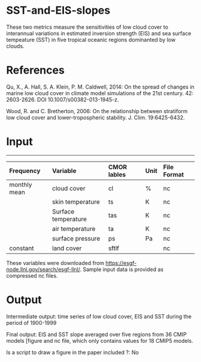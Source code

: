 # SST-and-EIS-slopes
These two metrics measure the sensitivities of low cloud cover to interannual variations in estimated inversion strength (EIS) 
and sea surface tempeature (SST) in five tropical oceanic regions dominanted by low clouds.

# References 
Qu, X., A. Hall, S. A. Klein, P. M. Caldwell, 2014: On the spread of changes in marine low cloud cover in climate model 
simulations of the 21st century. 42: 2603-2626. DOI 10.1007/s00382-013-1945-z.

Wood, R. and C. Bretherton, 2006: On the relationship between stratiform low cloud cover and lower-tropospheric 
stability. J. Clim. 19:6425-6432.
# Input
------------

| Frequency | Variable |  CMOR lables |  Unit  |  File Format |
|:----------  |:--------------------|:----------------|:---------------|:------------|
| monthly mean |cloud cover  | cl | %  | nc
|             |skin temperature | ts | K |nc  
|             |Surface temperature | tas  | K | nc
|             |air temperature     | ta   |K |nc
|             |surface pressure    | ps   |Pa  |nc   
| constant    |land cover          | sftlf |  |nc

These variables were downloaded from https://esgf-node.llnl.gov/search/esgf-llnl/.
Sample input data is provided as compressed nc files.

# Output

Intermediate output: time series of low cloud cover, EIS and SST during the period of 1900-1999

Final output: EIS and SST slope averaged over five regions from 36 CMIP models [figure and nc file, which only contains values for 18 CMIP5 models.

Is a script to draw a figure in the paper included ?: No
